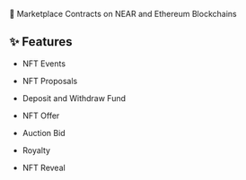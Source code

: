
🧧 Marketplace Contracts on NEAR and Ethereum Blockchains

## ✨ Features

* NFT Events

* NFT Proposals

* Deposit and Withdraw Fund

* NFT Offer

* Auction Bid

* Royalty

* NFT Reveal
